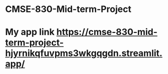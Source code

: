 # CMSE-830-Mid-term-Project
# My app link https://cmse-830-mid-term-project-hjyrnikqfuvpms3wkgqgdn.streamlit.app/
